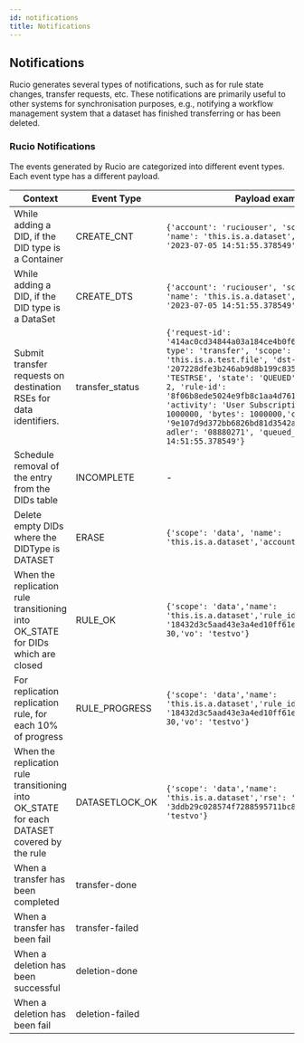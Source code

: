 ```yaml
---
id: notifications
title: Notifications
---
```


## Notifications

Rucio generates several types of notifications, such as for rule state changes, transfer requests, etc. 
These notifications are primarily useful to other systems for synchronisation purposes, e.g., notifying a workflow management system that a dataset has finished transferring or has been deleted.

### Rucio Notifications

The events generated by Rucio are categorized into different event types. Each event type has a different payload.

| Context                                                                                    | Event Type      | Payload example                                                                                                                                                                                                                                                                                                                                                                                                                                                                                      |
|--------------------------------------------------------------------------------------------|-----------------|------------------------------------------------------------------------------------------------------------------------------------------------------------------------------------------------------------------------------------------------------------------------------------------------------------------------------------------------------------------------------------------------------------------------------------------------------------------------------------------------------|
| While adding a DID, if the DID type is a Container                                         | CREATE_CNT      | ```{'account': 'ruciouser', 'scope': 'data', 'name': 'this.is.a.dataset', 'expired_at': '2023-07-05 14:51:55.378549' or None}```                                                                                                                                                                                                                                                                                                                                                                     |
| While adding a DID, if the DID type is a DataSet                                           | CREATE_DTS      | ```{'account': 'ruciouser', 'scope': 'data', 'name': 'this.is.a.dataset', 'expired_at': '2023-07-05 14:51:55.378549' or None}```                                                                                                                                                                                                                                                                                                                                                                     |
| Submit transfer requests on destination RSEs for data identifiers.                         | transfer_status | ```{'request-id': '414ac0cd34844a03a184ce4b0f640dd1', 'request-type': 'transfer', 'scope': 'data', 'name': 'this.is.a.test.file', 'dst-rse-id': '207228dfe3b246ab9d8b199c8358e864', 'dst-rse': 'TESTRSE', 'state': 'QUEUED', 'retry-count': 2, 'rule-id': '8f06b8ede5024e9fb8c1aa4d761627f0', 'activity': 'User Subscription', 'file-size': 1000000, 'bytes': 1000000,'checksum-md5': '9e107d9d372bb6826bd81d3542a419d6', 'checksum-adler': '08880271', 'queued_at': '2023-07-05 14:51:55.378549'}``` |
| Schedule removal of the entry from the DIDs table                                          | INCOMPLETE      | -                                                                                                                                                                                                                                                                                                                                                                                                                                                                                                    |
| Delete empty DIDs where the DIDType is DATASET                                             | ERASE           | ```{'scope': 'data', 'name': 'this.is.a.dataset','account': 'root'}```                                                                                                                                                                                                                                                                                                                                                                                                                               |
| When the replication rule transitioning into OK_STATE for DIDs which are closed            | RULE_OK         | ```{'scope': 'data','name': 'this.is.a.dataset','rule_id': '18432d3c5aad43e3a4ed10ff61e5d1ce','progress': 30,'vo': 'testvo'}```                                                                                                                                                                                                                                                                                                                                                                      |
| For replication replication rule, for each 10% of progress                                 | RULE_PROGRESS   | ```{'scope': 'data','name': 'this.is.a.dataset','rule_id': '18432d3c5aad43e3a4ed10ff61e5d1ce','progress': 30,'vo': 'testvo'}```                                                                                                                                                                                                                                                                                                                                                                      |
| When the replication rule transitioning into OK_STATE for each DATASET covered by the rule | DATASETLOCK_OK  | ```{'scope': 'data','name': 'this.is.a.dataset','rse': 'TESTRSE','rse_id': '3ddb29c028574f7288595711bc83f3e6''vo': 'testvo'}```                                                                                                                                                                                                                                                                                                                                                                      |
| When a transfer has been completed                                                         | transfer-done   |                                                                                                                                                                                                                                                                                                                                                             |
| When a transfer has been fail                                                              | transfer-failed |                                                                                                                                                                                                                                                                                                                                                                                                                                                                                                      |
| When a deletion has been successful                                                        | deletion-done   |                                                                                                                                                                                                                                                                                                                                                                                                                                                                                                      |
| When a deletion has been fail                                                              | deletion-failed |                                                                                                                                                                                                                                                                                                                                                                                                                                                                                                      |

